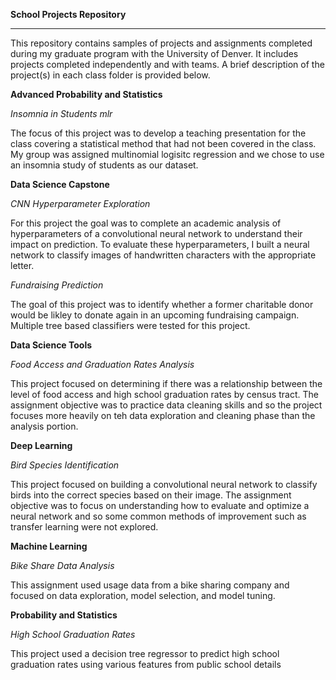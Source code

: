 **School Projects Repository**
_______________________________

This repository contains samples of projects and assignments completed during my graduate program with the University of Denver. It includes projects completed independently and with teams. A brief description of the project(s) in each class folder is provided below. 

**Advanced Probability and Statistics**

_Insomnia in Students mlr_

  The focus of this project was to develop a teaching presentation for the class covering a statistical method that had not been covered in the class. My group was assigned multinomial logisitc regression and we chose to use an insomnia study of students as our dataset.

**Data Science Capstone**
  
_CNN Hyperparameter Exploration_

For this project the goal was to complete an academic analysis of hyperparameters of a convolutional neural network to understand their impact on prediction. To evaluate these hyperparameters, I built a neural network to classify images of handwritten characters with the appropriate letter.

_Fundraising Prediction_

The goal of this project was to identify whether a former charitable donor would be likley to donate again in an upcoming fundraising campaign. Multiple tree based classifiers were tested for this project. 

**Data Science Tools**

_Food Access and Graduation Rates Analysis_

This project focused on determining if there was a relationship between the level of food access and high school graduation rates by census tract. The assignment objective was to practice data cleaning skills and so the project focuses more heavily on teh data exploration and cleaning phase than the analysis portion.

**Deep Learning**

_Bird Species Identification_

This project focused on building a convolutional neural network to classify birds into the correct species based on their image. The assignment objective was to focus on understanding how to evaluate and optimize a neural network and so some common methods of improvement such as transfer learning were not explored. 

**Machine Learning**

_Bike Share Data Analysis_

This assignment used usage data from a bike sharing company and focused on data exploration, model selection, and model tuning. 

**Probability and Statistics**

_High School Graduation Rates_

This project used a decision tree regressor to predict high school graduation rates using various features from public school details
